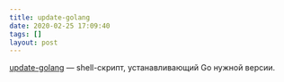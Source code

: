 ```yaml
---
title: update-golang
date: 2020-02-25 17:09:40
tags: []
layout: post
---
```


[update-golang](https://github.com/udhos/update-golang) — shell-скрипт, устанавливающий Go нужной версии.
